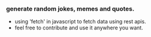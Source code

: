 ### generate random jokes, memes and quotes.
 * using 'fetch' in javascript to fetch data using rest apis.
 * feel free to contribute and use it anywhere you want.
